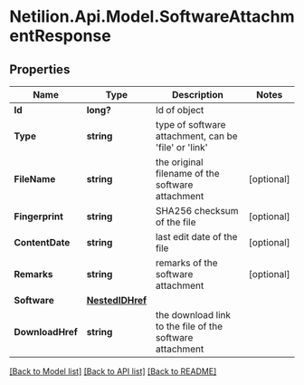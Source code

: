 # Netilion.Api.Model.SoftwareAttachmentResponse
## Properties

Name | Type | Description | Notes
------------ | ------------- | ------------- | -------------
**Id** | **long?** | Id of object | 
**Type** | **string** | type of software attachment, can be &#x27;file&#x27; or &#x27;link&#x27; | 
**FileName** | **string** | the original filename of the software attachment | [optional] 
**Fingerprint** | **string** | SHA256 checksum of the file | [optional] 
**ContentDate** | **string** | last edit date of the file | [optional] 
**Remarks** | **string** | remarks of the software attachment | [optional] 
**Software** | [**NestedIDHref**](NestedIDHref.md) |  | 
**DownloadHref** | **string** | the download link to the file of the software attachment | 

[[Back to Model list]](../README.md#documentation-for-models) [[Back to API list]](../README.md#documentation-for-api-endpoints) [[Back to README]](../README.md)


